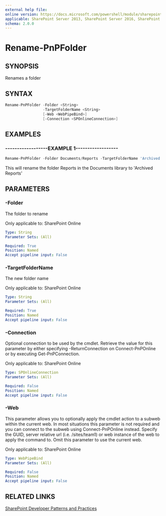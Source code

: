 ```yaml
---
external help file:
online version: https://docs.microsoft.com/powershell/module/sharepoint-pnp/rename-pnpfolder
applicable: SharePoint Server 2013, SharePoint Server 2016, SharePoint Server 2019, SharePoint Online
schema: 2.0.0
---
```

# Rename-PnPFolder

## SYNOPSIS
Renames a folder

## SYNTAX 

```powershell
Rename-PnPFolder -Folder <String>
                 -TargetFolderName <String>
                 [-Web <WebPipeBind>]
                 [-Connection <SPOnlineConnection>]
```

## EXAMPLES

### ------------------EXAMPLE 1------------------
```powershell
Rename-PnPFolder -Folder Documents/Reports -TargetFolderName 'Archived Reports'
```

This will rename the folder Reports in the Documents library to 'Archived Reports'

## PARAMETERS

### -Folder
The folder to rename

Only applicable to: SharePoint Online

```yaml
Type: String
Parameter Sets: (All)

Required: True
Position: Named
Accept pipeline input: False
```

### -TargetFolderName
The new folder name

Only applicable to: SharePoint Online

```yaml
Type: String
Parameter Sets: (All)

Required: True
Position: Named
Accept pipeline input: False
```

### -Connection
Optional connection to be used by the cmdlet. Retrieve the value for this parameter by either specifying -ReturnConnection on Connect-PnPOnline or by executing Get-PnPConnection.

Only applicable to: SharePoint Online

```yaml
Type: SPOnlineConnection
Parameter Sets: (All)

Required: False
Position: Named
Accept pipeline input: False
```

### -Web
This parameter allows you to optionally apply the cmdlet action to a subweb within the current web. In most situations this parameter is not required and you can connect to the subweb using Connect-PnPOnline instead. Specify the GUID, server relative url (i.e. /sites/team1) or web instance of the web to apply the command to. Omit this parameter to use the current web.

Only applicable to: SharePoint Online

```yaml
Type: WebPipeBind
Parameter Sets: (All)

Required: False
Position: Named
Accept pipeline input: False
```

## RELATED LINKS

[SharePoint Developer Patterns and Practices](https://aka.ms/sppnp)